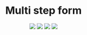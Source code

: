 <div align="center" >

# Multi step form

</div>

<div align="center" >
<img src="https://img.shields.io/github/stars/jaenfigueroa/Multi-step-form-Frontend-Mentor">
<img src="https://img.shields.io/github/forks/jaenfigueroa/Multi-step-form-Frontend-Mentor">
<img src="https://img.shields.io/github/issues-pr/jaenfigueroa/Multi-step-form-Frontend-Mentor">
<img src="https://img.shields.io/github/issues/jaenfigueroa/Multi-step-form-Frontend-Mentor">

</div>